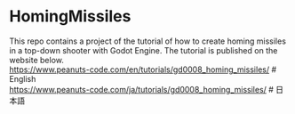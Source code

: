 # HomingMissiles
This repo contains a project of the tutorial of how to create homing missiles in a top-down shooter with Godot Engine.
The tutorial is published on the website below.<br>
https://www.peanuts-code.com/en/tutorials/gd0008_homing_missiles/ # English<br>
https://www.peanuts-code.com/ja/tutorials/gd0008_homing_missiles/ # 日本語<br>
